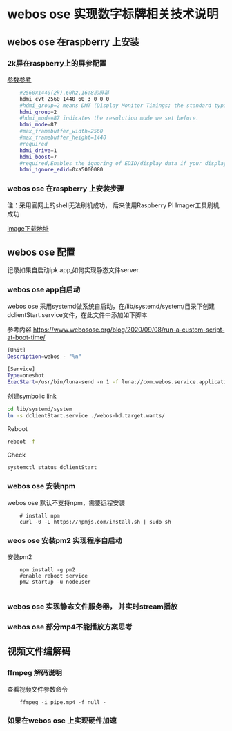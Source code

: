# webos ose 实现数字标牌相关技术说明

## webos ose 在raspberry 上安装

### 2k屏在raspberry上的屏参配置

[参数参考](http://wiki.sunfounder.cc/index.php?title=Adjust_Resolution_for_Raspberry_Pi)

```bash
    #2560x1440(2k),60hz,16:8的屏幕
    hdmi_cvt 2560 1440 60 3 0 0 0
    #hdmi_group=2 means DMT (Display Monitor Timings; the standard typically used by monitors)
    hdmi_group=2
    #hdmi_mode=87 indicates the resolution mode we set before.
    hdmi_mode=87
    #max_framebuffer_width=2560
    #max_framebuffer_height=1440
    #required
    hdmi_drive=1
    hdmi_boost=7
    #required,Enables the ignoring of EDID/display data if your display is a crappy Chinese one
    hdmi_ignore_edid=0xa5000080
```

### webos ose 在raspberry 上安装步骤

注：采用官网上的shell无法刷机成功， 后来使用Raspberry PI Imager工具刷机成功

[image下载地址](http://build.webos-ports.org/webosose/)

## webos ose 配置

记录如果自启动ipk app,如何实现静态文件server.


### webos ose app自启动

webos ose 采用systemd做系统自启动，在/lib/systemd/system/目录下创建dclientStart.service文件，在此文件中添加如下脚本

参考内容 https://www.webosose.org/blog/2020/09/08/run-a-custom-script-at-boot-time/

```bash
[Unit]
Description=webos - "%n"
 
[Service]
Type=oneshot
ExecStart=/usr/bin/luna-send -n 1 -f luna://com.webos.service.applicationmanager/launch '{ "id" : "com.ioliz.dc.app"}'
```

创建symbolic link

```bash
cd lib/systemd/system
ln -s dclientStart.service ./webos-bd.target.wants/
```

Reboot

```bash
reboot -f
```

Check

```bash
systemctl status dclientStart
```

### webos ose 安装npm

webos ose 默认不支持npm，需要远程安装

```shell
    # install npm
    curl -0 -L https://npmjs.com/install.sh | sudo sh
```

### weos ose 安装pm2 实现程序自启动

安装pm2

```shell
    npm install -g pm2
    #enable reboot service
    pm2 startup -u nodeuser
    
```

### webos ose 实现静态文件服务器， 并实时stream播放

### webos ose 部分mp4不能播放方案思考

## 视频文件编解码

### ffmpeg 解码说明

查看视频文件参数命令

```shell
    ffmpeg -i pipe.mp4 -f null -
```
### 如果在webos ose 上实现硬件加速
